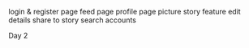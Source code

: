 login & register page
feed page
profile page
picture
story feature
edit details
share to story
search accounts

Day 2 
